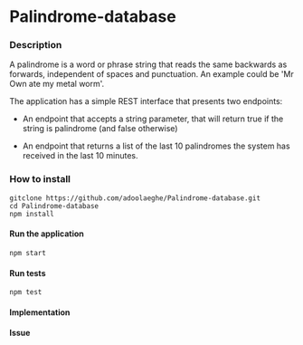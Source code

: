# Palindrome-database
### Description
A palindrome is a word or phrase string that reads the same backwards as forwards, independent of spaces and punctuation. An example could be 'Mr Own ate my metal worm'.

The application has a simple REST interface that presents two endpoints:
* An endpoint that accepts a string parameter, that will return true if the string is palindrome (and false otherwise)

* An endpoint that returns a list of the last 10 palindromes the system has received in the last 10 minutes.

### How to install
```
gitclone https://github.com/adoolaeghe/Palindrome-database.git
cd Palindrome-database
npm install
 ```
#### Run the application
```
npm start
```
#### Run tests
```
npm test
```
#### Implementation

#### Issue
